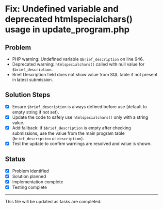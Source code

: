 # Fix: Undefined variable and deprecated htmlspecialchars() usage in update_program.php

## Problem
- PHP warning: Undefined variable `$brief_description` on line 646.
- Deprecated warning: `htmlspecialchars()` called with null value for `$brief_description`.
- Brief Description field does not show value from SQL table if not present in latest submission.

## Solution Steps
- [x] Ensure `$brief_description` is always defined before use (default to empty string if not set).
- [x] Update the code to safely use `htmlspecialchars()` only with a string value.
- [x] Add fallback: if `$brief_description` is empty after checking submissions, use the value from the main program table (`brief_description` or `description`).
- [x] Test the update to confirm warnings are resolved and value is shown.

## Status
- [x] Problem identified
- [x] Solution planned
- [x] Implementation complete
- [x] Testing complete

---
This file will be updated as tasks are completed.
